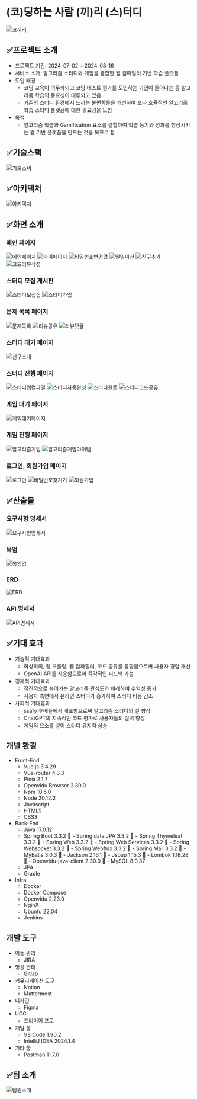 # (코)딩하는 사람 (끼)리 (스)터디
![코끼리](resources/코끼리.png)

## ✅프로젝트 소개
- 프로젝트 기간: 2024-07-02 ~ 2024-08-16
- 서비스 소개: 알고리즘 스터디와 게임을 결합한 웹 컴파일러 기반 학습 플랫폼
- 도입 배경
    - 코딩 교육이 의무화되고 코딩 테스트 평가를 도입하는 기업이 들어나는 등 알고리즘 학습의 중요성이 대두되고 있음
    - 기존의 스터디 환경에서 느끼는 불편함들을 개선하여 보다 효율적인 알고리즘 학습 스터디 플랫폼에 대한 필요성을 느낌
- 목적
    - 알고리즘 학습과 Gamification 요소를 결합하여 학습 동기와 성과를 향상시키는 웹 기반 플랫폼을 만드는 것을 목표로 함

## ✅기술스택
![기술스택](resources/기술스택.png)

## ✅아키텍처
![아키텍처](resources/아키텍처.png)

## ✅화면 소개

### 메인 페이지
![메인페이지](resources/기능_메인페이지.png)
![마이페이지](resources/기능_마이페이지.png)
![비밀번호변경경](resources/기능_비밀번호변경.png)
![일일미션](resources/기능_일일미션.png)
![친구추가](resources/기능_친구추가.png)
![코드리뷰작성](resources/기능_코드리뷰작성.png)

### 스터디 모집 게시판
![스터디모집집](resources/기능_스터디모집.png)
![스터디가입](resources/기능_스터디가입.png)

### 문제 목록 페이지
![문제목록](resources/기능_문제목록.png)
![리뷰공유](resources/기능_리뷰공유.png)
![리뷰댓글](resources/기능_리뷰댓글.png)

### 스터디 대기 페이지
![친구초대](resources/기능_친구초대.png)

### 스터디 진행 페이지
![스터디웹컴파일](resources/기능_스터디웹컴파일2.png)
![스터디자동완성](resources/기능_스터디자동완성.png)
![스터디힌트](resources/기능_스터디힌트.png)
![스터디코드공유](resources/기능_스터디코드공유.png)

### 게임 대기 페이지
![게임대기페이지](resources/기능_게임대기.png)

### 게임 진행 페이지
![알고리즘게임](resources/기능_알고리즘게임.png)
![알고리즘게임아이템](resources/기능_알고리즘게임아이템.png)

### 로그인, 회원가입 페이지
![로그인](resources/기능_로그인.png)
![비밀번호찾기기](resources/기능_비밀번호찾기.png)
![회원가입](resources/기능_회원가입.png)

## ✅산출물

### 요구사항 명세서
![요구사항명세서](resources/산출물_요구사항명세서.png)

### 목업
![목업업](resources/산출물_목업.png)

### ERD
![ERD](resources/산출물_erd.png)

### API 명세서
![API명세서](resources/산출물_api명세서.png)

## ✅기대 효과
- 기술적 기대효과
    - 화상회의, 웹 크롤링, 웹 컴파일러, 코드 공유를 융합함으로써 사용자 경험 개선
    - OpenAI API를 사용함으로써 즉각적인 피드백 가능
- 경제적 기대효과
    - 점진적으로 늘어가는 알고리즘 관심도와 비례하여 수익성 증가
    - 사용자 측면에서 온라인 스터디가 증가하여 스터디 비용 감소
- 사회적 기대효과
    - ssafy 후배들에서 배포함으로써 알고리즘 스터디의 질 향상
    - ChatGPT의 지속적인 코드 평가로 사용자들의 실력 향상
    - 게임적 요소를 넣어 스터디 유지력 상승

## 개발 환경
- Front-End
    - Vue.js 3.4.29
    - Vue-router 4.3.3
    - Pinia 2.1.7
    - Openvidu Browser 2.30.0
    - Npm 10.5.0
    - Node 20.12.2
    - Javascript
    - HTML5
    - CSS3
- Back-End
    - Java 17.0.12
    - Spring Boot 3.3.2
	- Spring data JPA 3.3.2
	- Spring Thymeleaf 3.3.2
	- Spring Web 3.3.2
	- Spring Web Services 3.3.2
	- Spring Websocket 3.3.2
	- Spring Webflux 3.3.2
	- Spring Mail 3.3.2
	- MyBatis 3.0.3
	- Jackson 2.16.1
	- Jsoup 1.15.3
	- Lombok 1.18.28
	- Openvidu-java-client 2.30.0
	- MySQL 8.0.37
    - JPA
    - Gradle
- Infra
    - Docker
    - Docker Compose
    - Openvidu 2.23.0
    - NginX
    - Ubuntu 22.04
    - Jenkins

## 개발 도구
- 이슈 관리
    - JIRA
- 형상 관리
    - Gitlab
- 커뮤니케이션 도구
    - Notion
    - Mattermost
- 디자인
    - Figma
- UCC
    - 프리미어 프로
- 개발 툴
    - VS Code 1.90.2
    - IntelliJ IDEA 2024.1.4
- 기타 툴
    - Postman 11.7.0

## ✅팀 소개
![팀원소개](resources/팀원소개.png)
